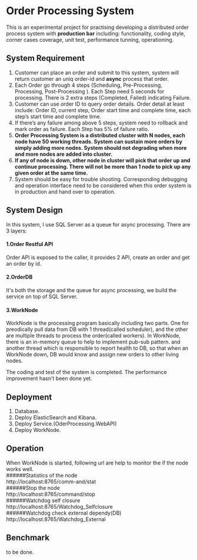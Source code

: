 # Order Processing System

This is an experimental project for practising developing a distributed order process system with **production bar** including: functionality, coding style, corner cases coverage, unit test, performance tunning, operationing.


## System Requirement
1.  Customer can place an order and submit to this system,  system will return customer an uniq order-id and **async** process that order. 
2.  Each Order go through 4 steps (Scheduling, Pre-Processing,  Processing,  Post-Processing ). Each Step need 5 seconds for processing.  There is 2 extra steps (Completed, Failed) indicating Failure.  
3.  Customer can use order ID to query order details.  Order detail at least include:  Order ID,  current step,  Order start time and complete time,  each step’s start time and complete time.   
4.  If there’s any failure among above 5 steps,  system need to rollback and mark order as failure.  Each Step has 5% of failure ratio. 
5.  **Order Processing System is a distributed cluster with N nodes,  each node have 50 working threads.   System can sustain more orders by simply adding more nodes.  System should not degrading when more and more nodes are added into cluster.**
6.  **If any of node is down,  other node in cluster will pick that order up and continue processing.   There will not be more than 1 node to pick up any given order at the same time.**
7.  System should be easy for trouble shooting.  Corresponding debugging and operation interface need to be considered when this order system is in production and hand over to operation. 


## System Design
In this system, I use SQL Server as a queue for async processing. There are 3 layers:
#### 1.Order Restful API
Order API is exposed to the caller, it provides 2 API, create an order and get an order by id.
#### 2.OrderDB
It's both the storage and the queue for async processing, we build the service on top of SQL Server.
#### 3.WorkNode
WorkNode is the processing program basically including two parts. One for preodically pull data from DB with 1 thread(called scheduler), and the other are multiple threads to process the order(called workers).
In WorkNode, there is an in-memory queue to help to implement pub-sub pattern. and another thread which is responsible to report health to DB, so that when an WorkNode down, DB would know and assign new orders to other living nodes.


The coding and test of the system is completed. The performance improvement hasn't been done yet.

## Deployment

1. Database.
2. Deploy ElasticSearch and Kibana.
3. Deploy Service.(OderProcessing.WebAPI)
4. Deploy WorkNode.


## Operation
When WorkNode is started, following url are help to monitor the if the node works well.  
######Statistics of the node  
      http://localhost:8765/comm-and/stat  
######Stop the node  
      http://localhost:8765/command/stop  
######Watchdog self closure  
      http://localhost:8765/Watchdog_Selfclosure  
######Watchdog check external dependy(DB)  
      http://localhost:8765/Watchdog_External   


## Benchmark
to be done.


